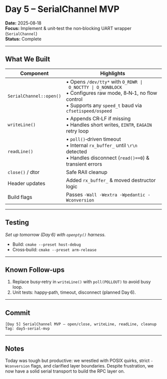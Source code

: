 # Day 5 – SerialChannel MVP

**Date:** 2025‑08‑18  
**Focus:** Implement & unit‑test the non‑blocking UART wrapper (`SerialChannel`)  
**Status:** Complete

---

## What We Built

| Component | Highlights |
|-----------|------------|
| `SerialChannel::open()` | • Opens `/dev/tty*` with `O_RDWR \| O_NOCTTY \| O_NONBLOCK`  <br>• Configures raw mode, 8‑N‑1, no flow control <br>• Supports any `speed_t` baud via `cfsetispeed/ospeed` |
| `writeLine()` | • Appends CR‑LF if missing <br>• Handles short writes, `EINTR`, `EAGAIN` retry loop |
| `readLine()` | • `poll()`‑driven timeout <br>• Internal `rx_buffer_` until `\r\n` detected <br>• Handles disconnect (`read()==0`) & transient errors |
| `close()` / dtor | Safe RAII cleanup |
| Header updates | Added `rx_buffer_` & moved destructor logic |
| Build flags | Passes `-Wall -Wextra -Wpedantic -Wconversion` |

---

## Testing

*Set up tomorrow (Day 6) with `openpty()` harness.*

- Build: `cmake --preset host-debug` 
- Cross‑build: `cmake --preset arm-release` 

---

## Known Follow‑ups

1. Replace busy‑retry in `writeLine()` with `poll(POLLOUT)` to avoid busy loop.  
2. Unit tests: happy‑path, timeout, disconnect (planned Day 6).

---

## Commit

```
[Day 5] SerialChannel MVP – open/close, writeLine, readLine, cleanup
Tag: day5-serial-mvp
```

---

## Notes

Today was tough but productive: we wrestled with POSIX quirks, strict `-Wconversion` flags, and clarified layer boundaries. Despite frustration, we now have a solid serial transport to build the RPC layer on.

